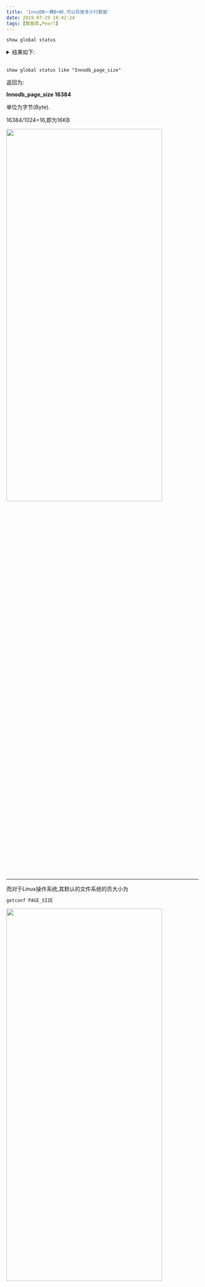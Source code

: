```yaml
---
title: 'InnoDB一棵B+树,可以存放多少行数据'
date: 2019-07-29 18:42:24
tags: [数据库,Pearl]
---
```




`show global status `

<details>
<summary>结果如下:</summary>

```sql
Aborted_clients	2
Aborted_connects	322
Binlog_cache_disk_use	0
Binlog_cache_use	0
Binlog_stmt_cache_disk_use	0
Binlog_stmt_cache_use	0
Bytes_received	35910
Bytes_sent	381776
Com_admin_commands	4
Com_assign_to_keycache	0
Com_alter_db	0
Com_alter_db_upgrade	0
Com_alter_event	0
Com_alter_function	0
Com_alter_instance	0
Com_alter_procedure	0
Com_alter_server	0
Com_alter_table	0
Com_alter_tablespace	0
Com_alter_user	0
Com_analyze	0
Com_begin	0
Com_binlog	0
Com_call_procedure	0
Com_change_db	27
Com_change_master	0
Com_change_repl_filter	0
Com_check	0
Com_checksum	0
Com_commit	0
Com_create_db	0
Com_create_event	0
Com_create_function	0
Com_create_index	0
Com_create_procedure	0
Com_create_server	0
Com_create_table	0
Com_create_trigger	0
Com_create_udf	0
Com_create_user	0
Com_create_view	0
Com_dealloc_sql	0
Com_delete	0
Com_delete_multi	0
Com_do	0
Com_drop_db	0
Com_drop_event	0
Com_drop_function	0
Com_drop_index	0
Com_drop_procedure	0
Com_drop_server	0
Com_drop_table	0
Com_drop_trigger	0
Com_drop_user	0
Com_drop_view	0
Com_empty_query	0
Com_execute_sql	0
Com_explain_other	0
Com_flush	4
Com_get_diagnostics	0
Com_grant	0
Com_ha_close	0
Com_ha_open	0
Com_ha_read	0
Com_help	0
Com_insert	0
Com_insert_select	0
Com_install_plugin	0
Com_kill	0
Com_load	0
Com_lock_tables	0
Com_optimize	0
Com_preload_keys	0
Com_prepare_sql	0
Com_purge	0
Com_purge_before_date	0
Com_release_savepoint	0
Com_rename_table	0
Com_rename_user	0
Com_repair	0
Com_replace	0
Com_replace_select	0
Com_reset	0
Com_resignal	0
Com_revoke	0
Com_revoke_all	0
Com_rollback	0
Com_rollback_to_savepoint	0
Com_savepoint	0
Com_select	40
Com_set_option	11
Com_signal	0
Com_show_binlog_events	0
Com_show_binlogs	0
Com_show_charsets	0
Com_show_collations	0
Com_show_create_db	0
Com_show_create_event	0
Com_show_create_func	0
Com_show_create_proc	0
Com_show_create_table	0
Com_show_create_trigger	0
Com_show_databases	0
Com_show_engine_logs	0
Com_show_engine_mutex	0
Com_show_engine_status	0
Com_show_events	0
Com_show_errors	0
Com_show_fields	78
Com_show_function_code	0
Com_show_function_status	0
Com_show_grants	0
Com_show_keys	0
Com_show_master_status	0
Com_show_open_tables	0
Com_show_plugins	0
Com_show_privileges	0
Com_show_procedure_code	0
Com_show_procedure_status	0
Com_show_processlist	0
Com_show_profile	0
Com_show_profiles	0
Com_show_relaylog_events	0
Com_show_slave_hosts	0
Com_show_slave_status	0
Com_show_status	3
Com_show_storage_engines	0
Com_show_table_status	4
Com_show_tables	5
Com_show_triggers	0
Com_show_variables	6
Com_show_warnings	0
Com_show_create_user	0
Com_shutdown	0
Com_slave_start	0
Com_slave_stop	0
Com_group_replication_start	0
Com_group_replication_stop	0
Com_stmt_execute	0
Com_stmt_close	0
Com_stmt_fetch	0
Com_stmt_prepare	0
Com_stmt_reset	0
Com_stmt_send_long_data	0
Com_truncate	0
Com_uninstall_plugin	0
Com_unlock_tables	0
Com_update	0
Com_update_multi	0
Com_xa_commit	0
Com_xa_end	0
Com_xa_prepare	0
Com_xa_recover	0
Com_xa_rollback	0
Com_xa_start	0
Com_stmt_reprepare	0
Connection_errors_accept	0
Connection_errors_internal	0
Connection_errors_max_connections	0
Connection_errors_peer_address	0
Connection_errors_select	0
Connection_errors_tcpwrap	0
Connections	342
Created_tmp_disk_tables	107
Created_tmp_files	8
Created_tmp_tables	164
Delayed_errors	0
Delayed_insert_threads	0
Delayed_writes	0
Flush_commands	1
Handler_commit	5
Handler_delete	0
Handler_discover	0
Handler_external_lock	249
Handler_mrr_init	0
Handler_prepare	0
Handler_read_first	115
Handler_read_key	1806
Handler_read_last	0
Handler_read_next	386
Handler_read_prev	0
Handler_read_rnd	2001
Handler_read_rnd_next	13162
Handler_rollback	0
Handler_savepoint	0
Handler_savepoint_rollback	0
Handler_update	0
Handler_write	4740
Innodb_buffer_pool_dump_status	Dumping of buffer pool not started
Innodb_buffer_pool_load_status	Buffer pool(s) load completed at 200917 19:39:58
Innodb_buffer_pool_resize_status	
Innodb_buffer_pool_pages_data	396
Innodb_buffer_pool_bytes_data	6488064
Innodb_buffer_pool_pages_dirty	3
Innodb_buffer_pool_bytes_dirty	49152
Innodb_buffer_pool_pages_flushed	138
Innodb_buffer_pool_pages_free	7795
Innodb_buffer_pool_pages_misc	0
Innodb_buffer_pool_pages_total	8191
Innodb_buffer_pool_read_ahead_rnd	0
Innodb_buffer_pool_read_ahead	0
Innodb_buffer_pool_read_ahead_evicted	0
Innodb_buffer_pool_read_requests	11382
Innodb_buffer_pool_reads	328
Innodb_buffer_pool_wait_free	0
Innodb_buffer_pool_write_requests	5342
Innodb_data_fsyncs	7
Innodb_data_pending_fsyncs	0
Innodb_data_pending_reads	0
Innodb_data_pending_writes	0
Innodb_data_read	5444096
Innodb_data_reads	368
Innodb_data_writes	155
Innodb_data_written	2295808
Innodb_dblwr_pages_written	2
Innodb_dblwr_writes	1
Innodb_log_waits	0
Innodb_log_write_requests	0
Innodb_log_writes	2
Innodb_os_log_fsyncs	4
Innodb_os_log_pending_fsyncs	0
Innodb_os_log_pending_writes	0
Innodb_os_log_written	1024
Innodb_page_size	16384
Innodb_pages_created	69
Innodb_pages_read	327
Innodb_pages_written	138
Innodb_row_lock_current_waits	0
Innodb_row_lock_time	0
Innodb_row_lock_time_avg	0
Innodb_row_lock_time_max	0
Innodb_row_lock_waits	0
Innodb_rows_deleted	0
Innodb_rows_inserted	4440
Innodb_rows_read	6149
Innodb_rows_updated	0
Innodb_num_open_files	32
Innodb_truncated_status_writes	0
Innodb_available_undo_logs	128
Key_blocks_not_flushed	0
Key_blocks_unused	13394
Key_blocks_used	3
Key_read_requests	38
Key_reads	5
Key_write_requests	0
Key_writes	0
Locked_connects	0
Max_execution_time_exceeded	0
Max_execution_time_set	0
Max_execution_time_set_failed	0
Max_used_connections	3
Max_used_connections_time	2020-09-17 21:26:19
Not_flushed_delayed_rows	0
Ongoing_anonymous_transaction_count	0
Open_files	14
Open_streams	0
Open_table_definitions	131
Open_tables	93
Opened_files	355
Opened_table_definitions	131
Opened_tables	309
Performance_schema_accounts_lost	0
Performance_schema_cond_classes_lost	0
Performance_schema_cond_instances_lost	0
Performance_schema_digest_lost	0
Performance_schema_file_classes_lost	0
Performance_schema_file_handles_lost	0
Performance_schema_file_instances_lost	0
Performance_schema_hosts_lost	0
Performance_schema_index_stat_lost	0
Performance_schema_locker_lost	0
Performance_schema_memory_classes_lost	0
Performance_schema_metadata_lock_lost	0
Performance_schema_mutex_classes_lost	0
Performance_schema_mutex_instances_lost	0
Performance_schema_nested_statement_lost	0
Performance_schema_prepared_statements_lost	0
Performance_schema_program_lost	0
Performance_schema_rwlock_classes_lost	0
Performance_schema_rwlock_instances_lost	0
Performance_schema_session_connect_attrs_lost	0
Performance_schema_socket_classes_lost	0
Performance_schema_socket_instances_lost	0
Performance_schema_stage_classes_lost	0
Performance_schema_statement_classes_lost	0
Performance_schema_table_handles_lost	0
Performance_schema_table_instances_lost	0
Performance_schema_table_lock_stat_lost	0
Performance_schema_thread_classes_lost	0
Performance_schema_thread_instances_lost	0
Performance_schema_users_lost	0
Prepared_stmt_count	0
Qcache_free_blocks	1
Qcache_free_memory	16760152
Qcache_hits	0
Qcache_inserts	0
Qcache_lowmem_prunes	0
Qcache_not_cached	40
Qcache_queries_in_cache	0
Qcache_total_blocks	1
Queries	198
Questions	193
Select_full_join	0
Select_full_range_join	0
Select_range	0
Select_range_check	0
Select_scan	161
Slave_open_temp_tables	0
Slow_launch_threads	0
Slow_queries	0
Sort_merge_passes	1
Sort_range	0
Sort_rows	2001
Sort_scan	21
Ssl_accept_renegotiates	0
Ssl_accepts	0
Ssl_callback_cache_hits	0
Ssl_cipher	
Ssl_cipher_list	
Ssl_client_connects	0
Ssl_connect_renegotiates	0
Ssl_ctx_verify_depth	0
Ssl_ctx_verify_mode	0
Ssl_default_timeout	0
Ssl_finished_accepts	0
Ssl_finished_connects	0
Ssl_server_not_after	
Ssl_server_not_before	
Ssl_session_cache_hits	0
Ssl_session_cache_misses	0
Ssl_session_cache_mode	NONE
Ssl_session_cache_overflows	0
Ssl_session_cache_size	0
Ssl_session_cache_timeouts	0
Ssl_sessions_reused	0
Ssl_used_session_cache_entries	0
Ssl_verify_depth	0
Ssl_verify_mode	0
Ssl_version	
Table_locks_immediate	115
Table_locks_waited	0
Table_open_cache_hits	207
Table_open_cache_misses	309
Table_open_cache_overflows	209
Tc_log_max_pages_used	0
Tc_log_page_size	0
Tc_log_page_waits	0
Threads_cached	2
Threads_connected	1
Threads_created	3
Threads_running	1
Uptime	344001
Uptime_since_flush_status	344001

```
</details>

<br>


`show global status like "Innodb_page_size"`

返回为:

**Innodb_page_size	16384**

单位为字节(Byte).

16384/1024=16,即为16KB

<img src="InnoDB一棵B-树-可以存放多少行数据/1.png" width = 90% height = 50% />

---

而对于Linux操作系统,其默认的文件系统的页大小为

`getconf PAGE_SIZE`

<img src="InnoDB一棵B-树-可以存放多少行数据/0.png" width = 90% height = 50% />

即4KB.

(Mac也支持该命令,且默认的Page大小也是4KB)

---


<br>

mysql中, 一个int类型占4个字节,对于varchar,最多可以占65532字节即64KB(最多能存纯汉字21844个),但绝大多数情况下,不会超过100Byte.

[MySQL中varchar最大长度是多少？](https://blog.csdn.net/qq_30336433/article/details/81669957)

即一般情况下,一行记录不太会超过1000Byte.

也就是说,一般一个Page能存10-20行数据

<img src="InnoDB一棵B-树-可以存放多少行数据/2.png" width = 90% height = 50% />




根据**局部性原理**, 当执行查询某条记录时,会把那一页的查出来放在内存,所以再查其相邻几行记录时,少了磁盘IO速度会快得多.

<br>


Mysql的"页",有三个重要的结构: *页头*,*页目录*,*用户数据区*

<img src="InnoDB一棵B-树-可以存放多少行数据/3.png" width = 90% height = 50% />


链表和数组正好相反, 链表写易读难.

页目录存放这一组的范围(即这一组记录行中,id的起始值和终点值`----`实际只需要记起点值,终点值即下一组的起点)

**页目录**这个东西,才是真正提高检索效率的东西


<br>

当这一页(16KB空间)已经放满了数据(比如放了18行),则需要新开辟一页.

写入时需要(重新)排序,这个动作任何(写入)时都会有,所以提升读效率的同时,降低了写的效率.


<img src="InnoDB一棵B-树-可以存放多少行数据/4.png" width = 90% height = 50% />

页头部分有两个指针,指向前一页和后一页.

<br>


当记录有几千几万行,由一个个page组成的一个链表,又会出现之前的问题.

把每一页,当做之前的每一行,再增加一个用于*管理页*的目录,称为*目录页*,被它管理的这些个页,成为*数据页*.


(注意区分`目录页`和数据页的`页目录`)

<img src="InnoDB一棵B-树-可以存放多少行数据/5.png" width = 90% height = 50% />


这就是一棵B+树(其实和学术上的纯粹B+树不完全一致)





---

<br>


abcde五个字段,a为主键,abcd均为int型,e为varchar类型

`create index idx_t1_bcd on t1(b,c,d)`,

为t1表的bcd字段,创建一个联合索引,名为*idx_t1_bcd*



B+树的一个节点可以存多个元素


随着数据增多,其*深度*(或称*高度*)增加的不多



MySql中的"索引",和es中的"索引",含义不完全一样.


<img src="InnoDB一棵B-树-可以存放多少行数据/6.png" width = 90% height = 50% />


以上都是以主键的大小对一行行记录进行排序.


同时还是聚簇索引(或称 聚集索引),即 数据和索引存放在一起(上图中最底层为用户数据,其上为索引数据;  即叶子节点为用户数据,非叶子节点为索引数据).

在MySiam中,不存在聚集索引,即数据和索引是分开的. 在Innodb中,主键索引就是一个聚簇索引. 


<br>


如果从上到下找,则用到了索引; 如果从左到右找,就是全表扫描.



<br>



对于非主键索引,下图黄色部分,存的实际是其对应记录的主键的值.
<img src="InnoDB一棵B-树-可以存放多少行数据/7.png" width = 90% height = 50% />

如果不这样的话, 如上图是"b-c-d"的联合索引,此时只能得到bcd的值. 但如果查询的是`select *`,如果不存黄色部分即主键的值, 是拿不到其他字段的值; 而如果有主键的值,就可以再进行一次查询,拿到整条记录的所有字段的信息(主键那个索引的每个叶子节点,即存了一行记录的全部信息, abcde 5个字段都存了)

这也就是建`联合索引`的意义. 所以即便where后面的是`b=? and c=? and d=?`,但如果前面是`select *`或`select e`,那还是无法避免**回表**. 如果前面是`select b,c,d`,则无需回表


对于Innode,完整的数据,只存在主键索引的叶子节点上面..所以但凡是`select *`,都少不了要去那里查

<br>

---

"最左匹配原则",也称"最左前缀原则"

当除了主键索引,只还有一个'bcd'的联合索引,
如果是`select * from t1 where c=1 and d=2`,这时是会全表扫描,而无法走索引.(explain一下, 结果的type字段肯定是`ALL`)

从数学上看, 就是在一个按大小排好序的树状结构里,`11*`是可以确定大致范围的,而`*11`则不行. 这其实就是*最左匹配*的数学含义 

B+树 就是按照比较大小的规则排序而来的...

<img src="InnoDB一棵B-树-可以存放多少行数据/8.png" width = 90% height = 50% />


like "%123" 同理

---


<br>

如果是`select * from t1 where b=1 and d=2`,

即`1*1`, 其实是会走索引, 但只能确定一个范围.

explain看一下,type字段值为ref, key_len字段为5,即走了索引的字段的大小 (int型占4个字节,还有可能为null,即占5个字节,如果bcd都走了索引,这个字段的值就是15;如果只有b走了索引,这个字段的值就是5)

---

<br>

对于不等操作, 如

`select * from t1 where a>1`,


<img src="InnoDB一棵B-树-可以存放多少行数据/9.png" width = 90% height = 50% />

可以走索引,先按=1查找,找到之后,叶子节点之间的指针就起了作用,在=1对应的位置右侧的值都符合条件.


<br>

对于

`select * from t1 where b>1`,

explain之后的type字段是ALL,即没有走索引.但possible_key字段不为null,即可以走索引,但还是选了全表扫描. 这是因为虽然可以从上往下查用上索引(bcd为联合索引),但因为是`select *`,还得回表,而且是回表多次(有多少行符合条件的记录,就得回表那么多次)...在记录数不多时,不如全表扫描效率更高.

如果是
`select b from t1 where b>1`,则会走索引(range)


<br>

`select * from t1 where b>5` (假设共有7行记录)

这时也是会走索引的(range), 查询优化器会做权衡,决定到底用哪一种


<img src="InnoDB一棵B-树-可以存放多少行数据/10.png" width = 90% height = 50% />

<br>

如果不加where条件,即如

`select * from t1 `,

目的是找到表中所有b字段的值.

这个值在当前(这两个索引下)的表中,有两个地方有,即在bcd索引和在主键索引上.

那会从那个地方取呢?

主键索引的叶子节点存的是 一行记录 完整的数据,而bcd的叶子节点存的只是部分字段(即bcd)的数据,同样大小的一个page, bcd索引能存放的记录行数更多.(或者说,相同的记录数,bcd用的page更少)

explain一下,type字段为`index`. 前面的索引检索方式都是从上到下,这里是利用了叶子节点从左到右来扫描.

---

<br>




先看这样几条sql:

`select 1=1`     返回为1,即认为相等.

`select 0='a'`   返回为1,mysql认为两者相等

`select 0='1'`   返回为0


两个数据类型不同的值进行比较时,需要先进行类型转换.
一般都会把字符转换为数字:

如果是数字类型的字符,则会转为其对应的int型.

如果不是,比如为"abcd",则直接会转为0..


这会引发出很多问题....


如下图,结果会是第一条记录

<img src="InnoDB一棵B-树-可以存放多少行数据/11.png" width = 90% height = 50% />


<br>




再创建一个索引:

`select index idx_t1_e on t1(e)`


对于:


`select * from t1 where a = '1'` // '1'会被转换为1,可以走索引

`select * from t1 where a = 1`   // 本来就可以走索引

`select * from t1 where e = '1'` // 本来就可以走索引

`select * from t1 where e = 1`  // 不会走索引..需要把字符转换为数字,需要把t1表所有的e字段的记录都转为int后,才可以执行判断..这时索引已经没有作用了...


在执行sql时需要 类型转换/计算/日期格式的转换 等时,如果需要对整张表的某个字段对操作,则不会走索引.

如

`select * from t1 where a+1 = 2`, 不会走索引(type字段为ALL),需要全表扫描(即会认为需要对所有的a都先加1)


<br>


---

limit

使用`limit`时,越取后面的会越慢,即

`select * from t1 limit 0,1000`

和

`select * from t1 limit 10000,11000`,

后者要慢的多.

因为找起点时,后者要花更多时间.


<br>

解决办法:

加一个子查询,


---


<br>

order by

`select * from t1 order by b asc, c asc, d asc`

不会走索引,而会全表扫描.  且explain的`Extra`字段是**Using filesort**(之前大多为**where**)

会先把bcd字段所有的记录取出来,然后在内存的buffer中进行排序.如果数据量非常大,内存不够,就需要用到文件(磁盘)做swap交换.


排序本身还是比较快的.


而如果走bcd索引,虽然已经排好序了,但是,用的是`select *`,需要回表...需要把这n条数据每一个主键,重新走一遍主键索引...这样还不如全表扫描再排序


如果是

`select b from t1 order by b asc, c asc, d asc`,

则会利用bcd索引,从左到右走一遍.explain的type字段为index

(index一般是叶子节点从左到右扫描)


---



<br>


如果是

`select * from t1 where b=1 order by b asc, c asc, d asc`,

这样回表的成本就小多了,有可能会走bcd这个索引


---

<br>


如果是

`select * from t1 where  order by b asc, c asc, d desc`,

这样是用不到索引的.

mysql 8.0 正式支持**降序索引**(之前版本只是语法上支持)

对于如下创建索引的语句:

`create index idx_t1_bcd on t1(b asc,c asc,d desc)`,

8.0之前,不管怎么写,底层其实都是`asc`(只是语法上支持,所以8.0之前创建索引时,都省略后面的asc/desc)

8.0之后,desc起作用了


所以在8.0中,如果建这样的索引`create index idx_t1_bcd on t1(b asc,c asc,d desc)`,上面的sql是可以用到索引的

更多 参考:

[Backward index scan](https://note.youdao.com/web/#/file/WEB511ced6263aae866775462fd7ba0faf3/note/WEBf073d5180d705125d443d68b1d36a5e0/)

<img src="InnoDB一棵B-树-可以存放多少行数据/12.png" width = 90% height = 50% />



---

<br>



基于一些合理的前提和假设,当B+树高度为3时,最多只能存2000多万行数据.

<img src="InnoDB一棵B-树-可以存放多少行数据/13.png" width = 90% height = 50% />

B+树变成4层,即多了一次磁盘IO,效率便会大幅度降低.

<br>


假设一行记录的数据大小为1k，实际上现在很多互联网业务数据记录大小通常就是1K左右.

所以(主键索引中)叶子节点的一个节点(即一个page,且为数据页),在这里认为可以放16行记录.

假设主键ID为bigint类型(长度为8字节)，而指针大小在InnoDB源码中是**6字节**，这样一共14字节，我们一个页(Page,在此为目录页)中能存放多少这样的(索引)单元，其实就代表有多少指针，即16384/14=1170。即一个目录Page,能存大概1170个(索引)单元.


那么可以算出一棵高度为2的B+树，能存放`1170*16=18720`条这样的数据记录。

根据同样原理, 可以算出一个高度为3的B+树可以存放：`1170*1170*16=21902400`条这样的记录。

所以在InnoDB中B+树高度一般为1-3层，就能满足千万级的数据存储。在查找数据时**一次页的查找代表一次磁盘IO**，所以通过主键索引查询通常只需要1-3次IO操作即可查找到数据。

<img src="InnoDB一棵B-树-可以存放多少行数据/14.png" width = 90% height = 50% />

<br>

"在InnoDB的表空间文件中，约定page number为3的代表主键索引的根页，而在根页偏移量为64的地方存放了该B+树的page level。如果page level为1，树高为2，page level为2，则树高为3。即B+树的高度=page level+1；"

```sql
SELECT
b.name, a.name, index_id, type, a.space, a.PAGE_NO
FROM
information_schema.INNODB_SYS_INDEXES a,
information_schema.INNODB_SYS_TABLES b
WHERE
a.table_id = b.table_id AND a.space <> 0;
```



详细操作参见原文:[InnoDB一棵B+树,可以存放多少行数据](https://www.cnblogs.com/leefreeman/p/8315844.html)

<br>

结论:

表A的数据行数为600多万，B+树高度为3，表B的数据行数只有15万，B+树高度也为3。可以看出尽管数据量差异较大，这两个表树的高度都是3，换句话说这两个表通过索引查询效率并没有太大差异，因为都只需要做3次IO。如果有一张表行数是一千万，那么其B+树高度依旧是3，查询效率仍然不会相差太大。

当然如果一张表只有5行数据，那么它的B+树高度为1。

即当数据量在18720到21902400行之间时,B+树的高度都是3,查询的速度几乎相同.

因为二分查找是在内存里边进行的,速度很快.和磁盘IO差几个数量级,可以忽略. 那么即从2万行记录到2200万行记录,主体的查询性能差不多

<img src="InnoDB一棵B-树-可以存放多少行数据/15.png" width = 90% height = 50% />

参考:

[InnoDB一棵B+树,可以存放多少行数据](https://www.cnblogs.com/leefreeman/p/8315844.html)

[备存地址](https://note.youdao.com/web/#/file/WEB9be9b66990383bfd305c44dfa828442a/note/WEBb2635ee863c1d82f56f6437dd47f38f5/)



---


<br>


索引和锁 有非常密切的关系





















